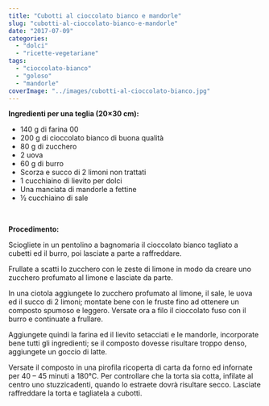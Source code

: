 ```yaml
---
title: "Cubotti al cioccolato bianco e mandorle"
slug: "cubotti-al-cioccolato-bianco-e-mandorle"
date: "2017-07-09"
categories: 
  - "dolci"
  - "ricette-vegetariane"
tags: 
  - "cioccolato-bianco"
  - "goloso"
  - "mandorle"
coverImage: "../images/cubotti-al-cioccolato-bianco.jpg"
---
```


**Ingredienti per una teglia (20×30 cm):**

- 140 g di farina 00
- 200 g di cioccolato bianco di buona qualità
- 80 g di zucchero
- 2 uova
- 60 g di burro
- Scorza e succo di 2 limoni non trattati
- 1 cucchiaino di lievito per dolci
- Una manciata di mandorle a fettine
- ½ cucchiaino di sale

 

**Procedimento:**

Sciogliete in un pentolino a bagnomaria il cioccolato bianco tagliato a cubetti ed il burro, poi lasciate a parte a raffreddare.

Frullate a scatti lo zucchero con le zeste di limone in modo da creare uno zucchero profumato al limone e lasciate da parte.

In una ciotola aggiungete lo zucchero profumato al limone, il sale, le uova ed il succo di 2 limoni; montate bene con le fruste fino ad ottenere un composto spumoso e leggero. Versate ora a filo il cioccolato fuso con il burro e continuate a frullare.

Aggiungete quindi la farina ed il lievito setacciati e le mandorle, incorporate bene tutti gli ingredienti; se il composto dovesse risultare troppo denso, aggiungete un goccio di latte.

Versate il composto in una pirofila ricoperta di carta da forno ed infornate per 40 – 45 minuti a 180°C. Per controllare che la torta sia cotta, infilate al centro uno stuzzicadenti, quando lo estraete dovrà risultare secco. Lasciate raffreddare la torta e tagliatela a cubotti.

